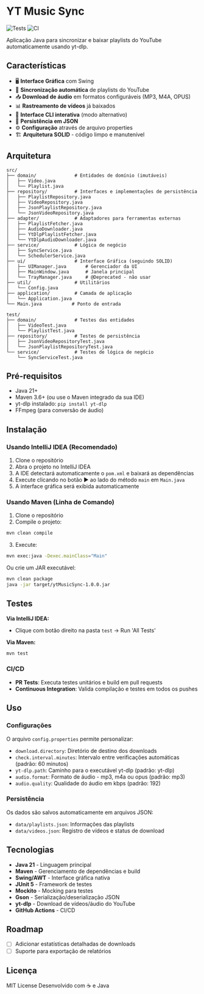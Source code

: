 # YT Music Sync

![Tests](https://github.com/bruno1pb13/ytMusicSync/actions/workflows/pr-tests.yml/badge.svg)
![CI](https://github.com/bruno1pb13/ytMusicSync/actions/workflows/ci.yml/badge.svg)

Aplicação Java para sincronizar e baixar playlists do YouTube automaticamente usando yt-dlp.

## Características

- 🖥️ **Interface Gráfica** com Swing
- 🔄 **Sincronização automática** de playlists do YouTube
- 📥 **Download de áudio** em formatos configuráveis (MP3, M4A, OPUS)
- 📊 **Rastreamento de vídeos** já baixados
- 🎯 **Interface CLI interativa** (modo alternativo)
- 💾 **Persistência em JSON**
- ⚙️ **Configuração** através de arquivo properties
- 🏗️ **Arquitetura SOLID** - código limpo e manutenível


## Arquitetura

```
src/
├── domain/              # Entidades de domínio (imutáveis)
│   ├── Video.java
│   └── Playlist.java
├── repository/          # Interfaces e implementações de persistência
│   ├── PlaylistRepository.java
│   ├── VideoRepository.java
│   ├── JsonPlaylistRepository.java
│   └── JsonVideoRepository.java
├── adapter/             # Adaptadores para ferramentas externas
│   ├── PlaylistFetcher.java
│   ├── AudioDownloader.java
│   ├── YtDlpPlaylistFetcher.java
│   └── YtDlpAudioDownloader.java
├── service/             # Lógica de negócio
│   ├── SyncService.java
│   └── SchedulerService.java
├── ui/                  # Interface Gráfica (seguindo SOLID)
│   ├── UIManager.java       # Gerenciador da UI
│   ├── MainWindow.java      # Janela principal
│   └── TrayManager.java     # @Deprecated - não usar
├── util/                # Utilitários
│   └── Config.java
├── application/         # Camada de aplicação
│   └── Application.java
└── Main.java           # Ponto de entrada

test/
├── domain/              # Testes das entidades
│   ├── VideoTest.java
│   └── PlaylistTest.java
├── repository/          # Testes de persistência
│   ├── JsonVideoRepositoryTest.java
│   └── JsonPlaylistRepositoryTest.java
└── service/             # Testes de lógica de negócio
    └── SyncServiceTest.java
```

## Pré-requisitos

- Java 21+
- Maven 3.6+ (ou use o Maven integrado da sua IDE)
- yt-dlp instalado: `pip install yt-dlp`
- FFmpeg (para conversão de áudio)

## Instalação

### Usando IntelliJ IDEA (Recomendado)

1. Clone o repositório
2. Abra o projeto no IntelliJ IDEA
3. A IDE detectará automaticamente o `pom.xml` e baixará as dependências
4. Execute clicando no botão ▶️ ao lado do método `main` em `Main.java`
5. A interface gráfica será exibida automaticamente

### Usando Maven (Linha de Comando)

1. Clone o repositório
2. Compile o projeto:
```bash
mvn clean compile
```

3. Execute:
```bash
mvn exec:java -Dexec.mainClass="Main"
```

Ou crie um JAR executável:
```bash
mvn clean package
java -jar target/ytMusicSync-1.0.0.jar
```

## Testes

**Via IntelliJ IDEA:**
- Clique com botão direito na pasta `test` → Run 'All Tests'

**Via Maven:**
```bash
mvn test
```

### CI/CD

- **PR Tests**: Executa testes unitários e build em pull requests
- **Continuous Integration**: Valida compilação e testes em todos os pushes

## Uso

### Configurações

O arquivo `config.properties` permite personalizar:

- `download.directory`: Diretório de destino dos downloads
- `check.interval.minutes`: Intervalo entre verificações automáticas (padrão: 60 minutos)
- `yt-dlp.path`: Caminho para o executável yt-dlp (padrão: yt-dlp)
- `audio.format`: Formato de áudio - mp3, m4a ou opus (padrão: mp3)
- `audio.quality`: Qualidade do áudio em kbps (padrão: 192)

### Persistência

Os dados são salvos automaticamente em arquivos JSON:
- `data/playlists.json`: Informações das playlists
- `data/videos.json`: Registro de vídeos e status de download

## Tecnologias

- **Java 21** - Linguagem principal
- **Maven** - Gerenciamento de dependências e build
- **Swing/AWT** - Interface gráfica nativa
- **JUnit 5** - Framework de testes
- **Mockito** - Mocking para testes
- **Gson** - Serialização/deserialização JSON
- **yt-dlp** - Download de vídeos/áudio do YouTube
- **GitHub Actions** - CI/CD

## Roadmap

- [ ] Adicionar estatísticas detalhadas de downloads
- [ ] Suporte para exportação de relatórios

## Licença

MIT License
Desenvolvido com ☕ e Java
